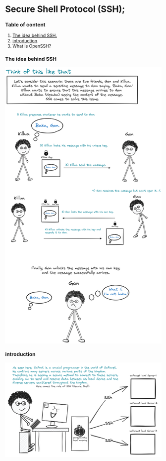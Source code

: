 # Secure Shell Protocol (SSH);

### Table of content

1. [The idea behind SSH.](#desc0)
2. [introduction](#desc1).
3. What is OpenSSH?

<a name="desc0"></a>
### The idea behind SSH

<img alt="Overview" src="assets/Overview.png" />

<a name="desc1"></a>
### introduction

<img alt="introduction" src="assets/introduction.png" />
